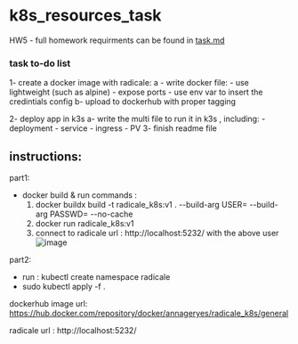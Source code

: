 # k8s_resources_task
HW5 - full homework requirments can be found in [task.md](task.md)

### task to-do list
1- create a docker image with radicale:
    a - write docker file:
        - use lightweight (such as alpine)
        - expose ports
        - use env var to insert the credintials config
    b- upload to dockerhub with proper tagging
    
2- deploy app in k3s
    a- write the multi file to run it in k3s , including:
        - deployment 
        - service
        - ingress
        - PV
3- finish readme file 

## instructions:

part1:
- docker build & run commands :
    1. docker buildx build -t radicale_k8s:v1 . --build-arg USER=<username>  --build-arg PASSWD=<password> --no-cache
    2. docker run radicale_k8s:v1
    3. connect to radicale url : http://localhost:5232/    with the above user
![image](https://github.com/user-attachments/assets/e110bf0b-82f1-45e5-a1b0-f5ed5291819e)

part2:  
- run : kubectl create namespace radicale
- sudo kubectl apply -f .


dockerhub image url: https://hub.docker.com/repository/docker/annageryes/radicale_k8s/general

radicale url : http://localhost:5232/    







